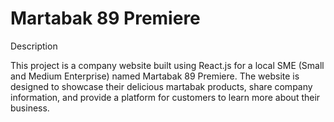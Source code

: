 # Martabak 89 Premiere

Description

This project is a company website built using React.js for a local SME (Small and Medium Enterprise) named Martabak 89 Premiere. The website is designed to showcase their delicious martabak products, share company information, and provide a platform for customers to learn more about their business.
 
